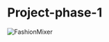 # Project-phase-1
![FashionMixer](https://github.com/user-attachments/assets/1d985c29-4950-43cb-ba99-1a890c4d8c1b)
